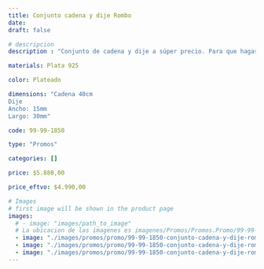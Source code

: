 ```yaml
---
title: Conjunto cadena y dije Rombo
date: 
draft: false

# descripcion
description : "Conjunto de cadena y dije a súper precio. Para que hagas los regalos más lindos y de la mejor calidad. Todo en plata 925. "

materials: Plata 925

color: Plateado

dimensions: "Cadena 40cm 
Dije
Ancho: 15mm 
Largo: 30mm"

code: 99-99-1850

type: "Promos"

categories: []

price: $5.880,00

price_eftvo: $4.990,00

# Images
# first image will be shown in the product page
images:
  # - image: "images/path_to_image"
  # La ubicacion de las imagenes es imagenes/Promos/Promos.Promo/99-99-1850-conjunto-cadena-y-dije-rombo
  - image: "./images/promos/promo/99-99-1850-conjunto-cadena-y-dije-rombo_a.jpg"
  - image: "./images/promos/promo/99-99-1850-conjunto-cadena-y-dije-rombo_b.jpg"
  - image: "./images/promos/promo/99-99-1850-conjunto-cadena-y-dije-rombo_c.jpg"
---
```

